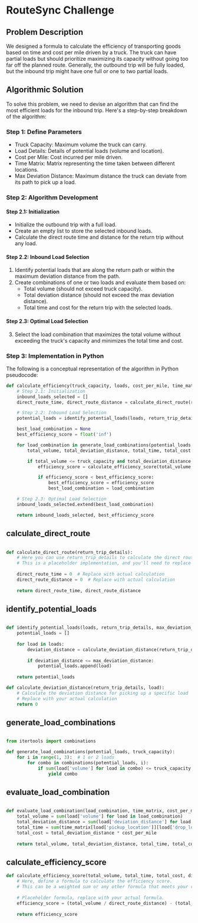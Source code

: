 # RouteSync Challenge

## Problem Description

We designed a formula to calculate the efficiency of transporting goods based on time and cost per mile driven by a truck. The truck can have partial loads but should prioritize maximizing its capacity without going too far off the planned route. Generally, the outbound trip will be fully loaded, but the inbound trip might have one full or one to two partial loads.

## Algorithmic Solution

To solve this problem, we need to devise an algorithm that can find the most efficient loads for the inbound trip. Here's a step-by-step breakdown of the algorithm:

### Step 1: Define Parameters

- Truck Capacity: Maximum volume the truck can carry.
- Load Details: Details of potential loads (volume and location).
- Cost per Mile: Cost incurred per mile driven.
- Time Matrix: Matrix representing the time taken between different locations.
- Max Deviation Distance: Maximum distance the truck can deviate from its path to pick up a load.

### Step 2: Algorithm Development

#### Step 2.1: Initialization
- Initialize the outbound trip with a full load.
- Create an empty list to store the selected inbound loads.
- Calculate the direct route time and distance for the return trip without any load.

#### Step 2.2: Inbound Load Selection
1. Identify potential loads that are along the return path or within the maximum deviation distance from the path.
2. Create combinations of one or two loads and evaluate them based on:
   - Total volume (should not exceed truck capacity).
   - Total deviation distance (should not exceed the max deviation distance).
   - Total time and cost for the return trip with the selected loads.

#### Step 2.3: Optimal Load Selection
3. Select the load combination that maximizes the total volume without exceeding the truck's capacity and minimizes the total time and cost.

### Step 3: Implementation in Python

The following is a conceptual representation of the algorithm in Python pseudocode:

```python
def calculate_efficiency(truck_capacity, loads, cost_per_mile, time_matrix, max_deviation_distance):
    # Step 2.1: Initialization
    inbound_loads_selected = []
    direct_route_time, direct_route_distance = calculate_direct_route(return_trip_details)

    # Step 2.2: Inbound Load Selection
    potential_loads = identify_potential_loads(loads, return_trip_details, max_deviation_distance)

    best_load_combination = None
    best_efficiency_score = float('inf')

    for load_combination in generate_load_combinations(potential_loads, truck_capacity):
        total_volume, total_deviation_distance, total_time, total_cost = evaluate_load_combination(load_combination, time_matrix, cost_per_mile)

        if total_volume <= truck_capacity and total_deviation_distance <= max_deviation_distance:
            efficiency_score = calculate_efficiency_score(total_volume, total_time, total_cost, direct_route_time, direct_route_distance)

            if efficiency_score < best_efficiency_score:
                best_efficiency_score = efficiency_score
                best_load_combination = load_combination

    # Step 2.3: Optimal Load Selection
    inbound_loads_selected.extend(best_load_combination)

    return inbound_loads_selected, best_efficiency_score

```

## calculate_direct_route

```python

def calculate_direct_route(return_trip_details):
    # Here you can use return_trip_details to calculate the direct route time and distance.
    # This is a placeholder implementation, and you'll need to replace it with your actual calculation.
    
    direct_route_time = 0  # Replace with actual calculation
    direct_route_distance = 0  # Replace with actual calculation
    
    return direct_route_time, direct_route_distance

```

## identify_potential_loads

```python

def identify_potential_loads(loads, return_trip_details, max_deviation_distance):
    potential_loads = []
    
    for load in loads:
        deviation_distance = calculate_deviation_distance(return_trip_details, load)
        
        if deviation_distance <= max_deviation_distance:
            potential_loads.append(load)
    
    return potential_loads

def calculate_deviation_distance(return_trip_details, load):
    # Calculate the deviation distance for picking up a specific load
    # Replace with your actual calculation
    return 0

```

## generate_load_combinations

```python

from itertools import combinations

def generate_load_combinations(potential_loads, truck_capacity):
    for i in range(1, 3):  # 1 or 2 loads
        for combo in combinations(potential_loads, i):
            if sum(load['volume'] for load in combo) <= truck_capacity:
                yield combo

```

## evaluate_load_combination

```python

def evaluate_load_combination(load_combination, time_matrix, cost_per_mile):
    total_volume = sum(load['volume'] for load in load_combination)
    total_deviation_distance = sum(load['deviation_distance'] for load in load_combination)
    total_time = sum(time_matrix[load['pickup_location']][load['drop_location']] for load in load_combination)
    total_cost = total_deviation_distance * cost_per_mile
    
    return total_volume, total_deviation_distance, total_time, total_cost

```

##  calculate_efficiency_score

```python
def calculate_efficiency_score(total_volume, total_time, total_cost, direct_route_time, direct_route_distance):
    # Here, define a formula to calculate the efficiency score.
    # This can be a weighted sum or any other formula that meets your requirements.
    
    # Placeholder formula, replace with your actual formula.
    efficiency_score = (total_volume / direct_route_distance) - (total_time + total_cost)
    
    return efficiency_score

```